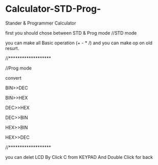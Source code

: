 # Calculator-STD-Prog-
Stander &amp; Programmer  Calculator 



first you should chose between STD & Prog mode 
//STD mode 

you can make all Basic operation (+ - * /)
and you can make op on old resurt.



//*******************

//Prog mode

convert 

BIN>>DEC

BIN>>HEX

DEC>>HEX

DEC>>BIN

HEX>>BIN

HEX>>DEC

//*******************



you can delet LCD By Click C from KEYPAD And Double Click for back
